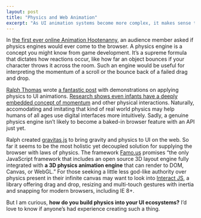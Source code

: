 ```yaml
---
layout: post
title: "Physics and Web Animation"
excerpt: "As UI animation systems become more complex, it makes sense to want them to conform to a physics engine."
---
```

In [the first ever online Animation Hootenanny](https://www.youtube.com/watch?v=mn7BWXtDM2c), an audience member asked if physics engines would ever come to the browser. A physics engine is a concept you might know from game development. It’s a supreme formula that dictates how reactions occur, like how far an object bounces if your character throws it across the room. Such an engine would be useful for interpreting the momentum of a scroll or the bounce back of a failed drag and drop.

[Ralph Thomas](https://twitter.com/i_am_ralpht) wrote [a fantastic post](http://iamralpht.github.io/physics/) with demonstrations on applying physics to UI animations. [Research shows even infants have a deeply embedded concept of momentum](http://munews.missouri.edu/news-releases/2012/0124-babies-are-born-with-%E2%80%9Cintuitive-physics%E2%80%9D-knowledge-says-mu-researcher/) and other physical interactions. Naturally, accomodating and imitating that kind of real world physics may help humans of all ages use digital interfaces more intuitively. Sadly, a genuine physics engine isn’t likely to become a baked-in browser feature with an API just yet.

Ralph created [gravitas.js](https://github.com/iamralpht/gravitas.js) to bring gravity and physics to UI on the web. So far it seems to be the most holistic yet decoupled solution for supplying the browser with laws of physics. The framework [Famo.us](https://famo.us/) promises “the only JavaScript framework that includes an open source 3D layout engine fully integrated with __a 3D physics animation engine__ that can render to DOM, Canvas, or WebGL.” For those seeking a little less god-like authority over physics present in their infinite canvas may want to look into [Interact JS](http://interactjs.io/), a library offering drag and drop, resizing and multi-touch gestures with inertia and snapping for modern browsers, including IE 8+.

But I am curious, __how do you build physics into your UI ecosystems?__ I’d love to know if anyone’s had experience creating such a thing.